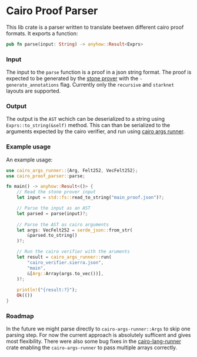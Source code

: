 # Cairo Proof Parser
This lib crate is a parser written to translate beetwen different cairo proof formats.
It exports a function:
```rust
pub fn parse(input: String) -> anyhow::Result<Exprs>
```
### Input 
The input to the ```parse``` function is a proof in a json string format. The proof is expected to be generated by the [stone prover](https://github.com/starkware-libs/stone-prover) with the ```-generate_annotations``` flag. Currently only the ```recursive``` and ```starknet``` layouts are supported.

### Output 
The output is the ```AST``` wchich can be deserialized to a string using ```Exprs::to_string(&self)``` method. This can than be serialized to the arguments expected by the cairo verifier, and run using [cairo args runner](https://crates.io/crates/cairo-args-runner).

### Example usage
An example usage:

```rust
use cairo_args_runner::{Arg, Felt252, VecFelt252};
use cairo_proof_parser::parse;

fn main() -> anyhow::Result<()> {
    // Read the stone prover input
    let input = std::fs::read_to_string("main_proof.json")?;

    // Parse the input as an AST
    let parsed = parse(input)?;
    
    // Parse the AST as cairo arguments
    let args: VecFelt252 = serde_json::from_str(
        &parsed.to_string()
    )?;

    // Run the cairo verifier with the aruments
    let result = cairo_args_runner::run(
        "cairo_verifier.sierra.json",
        "main",
        &[Arg::Array(args.to_vec())],
    )?;
    
    println!("{result:?}");
    Ok(())
}
```

### Roadmap
In the future we might parse directly to ```cairo-args-runner::Args``` to skip one parsing step. For now the current approach is absolutely sufficent and gives most flexibility. There were also some bug fixes in the [cairo-lang-runner](https://github.com/starkware-libs/cairo/blob/main/crates/cairo-lang-runner/README.md) crate enabling the ```cairo-args-runner``` to pass multiple arrays correctly.